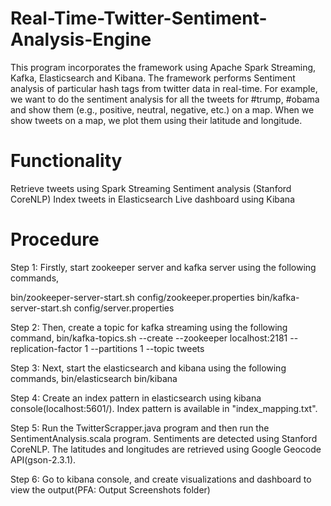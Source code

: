 # Real-Time-Twitter-Sentiment-Analysis-Engine
This program incorporates the framework using Apache Spark Streaming, Kafka, Elasticsearch and Kibana. The framework performs Sentiment analysis of particular hash tags from twitter data in real-time. For example, we want to do the sentiment analysis for all the tweets for #trump, #obama and show them (e.g., positive, neutral, negative, etc.) on a map. When we show tweets on a map, we plot them using their latitude and longitude.

# Functionality
Retrieve tweets using Spark Streaming
Sentiment analysis (Stanford CoreNLP)
Index tweets in Elasticsearch
Live dashboard using Kibana

# Procedure
Step 1: Firstly, start zookeeper server and kafka server using the following commands,
  
  bin/zookeeper-server-start.sh config/zookeeper.properties
  bin/kafka-server-start.sh config/server.properties

Step 2: Then, create a topic for kafka streaming using the following command,
bin/kafka-topics.sh --create --zookeeper localhost:2181 --replication-factor 1 --partitions 1 --topic tweets  

Step 3: Next, start the elasticsearch and kibana using the following commands,
bin/elasticsearch
bin/kibana

Step 4: Create an index pattern in elasticsearch using kibana console(localhost:5601/). Index pattern is available in "index_mapping.txt".

Step 5: Run the TwitterScrapper.java program and then run the SentimentAnalysis.scala program.
Sentiments are detected using Stanford CoreNLP. The latitudes and longitudes are retrieved using Google Geocode API(gson-2.3.1).

Step 6: Go to kibana console, and create visualizations and dashboard to view the output(PFA: Output Screenshots folder)





